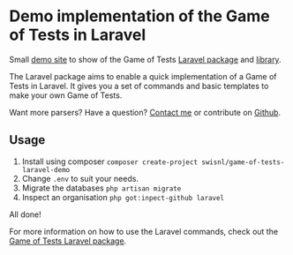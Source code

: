# Demo implementation of the Game of Tests in Laravel

Small [demo site](http://gameoftests.swis.nl/) to show of the Game of Tests [Laravel package](https://github.com/swisnl/game-of-tests-laravel) and [library](https://github.com/swisnl/game-of-tests). 

The Laravel package aims to enable a quick implementation of a Game of Tests in Laravel. It gives you a set of commands and basic templates to make your own Game of Tests.

Want more parsers? Have a question? [Contact me](https://www.swis.nl/wie-zijn-wij/bjorn-brala) or contribute on [Github](https://github.com/swisnl/game-of-tests).

## Usage

1. Install using composer ``composer create-project swisnl/game-of-tests-laravel-demo``
2. Change ``.env`` to suit your needs.
3. Migrate the databases ``php artisan migrate``
4. Inspect an organisation ``php got:inpect-github laravel``

All done! 

For more information on how to use the Laravel commands, check out the [Game of Tests Laravel package](https://github.com/swisnl/game-of-tests-laravel).

